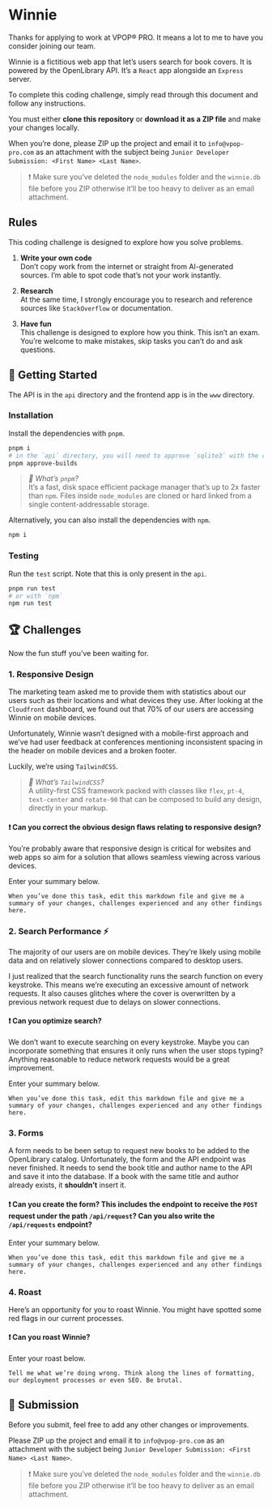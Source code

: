 # Winnie

Thanks for applying to work at VPOP® PRO. It means a lot to me to have you consider joining our team.

Winnie is a fictitious web app that let’s users search for book covers. It is powered by the OpenLibrary API. It’s a `React` app alongside an `Express` server.

To complete this coding challenge, simply read through this document and follow any instructions.

You must either **clone this repository** or **download it as a ZIP file** and make your changes locally.

When you’re done, please ZIP up the project and email it to `info@vpop-pro.com` as an attachment with the subject being `Junior Developer Submission: <First Name> <Last Name>`.

> ❗ Make sure you’ve deleted the `node_modules` folder and the `winnie.db` file before you ZIP otherwise it’ll be too heavy to deliver as an email attachment.

## Rules

This coding challenge is designed to explore how you solve problems.

1. **Write your own code** <br/> Don’t copy work from the internet or straight from AI-generated sources. I’m able to spot code that’s not your work instantly.

2. **Research** <br/> At the same time, I strongly encourage you to research and reference sources like `StackOverflow` or documentation.

3. **Have fun** <br/> This challenge is designed to explore how you think. This isn’t an exam. You’re welcome to make mistakes, skip tasks you can’t do and ask questions.

## 🚀 Getting Started

The API is in the `api` directory and the frontend app is in the `www` directory.

### Installation

Install the dependencies with `pnpm`.

```zsh
pnpm i
# in the `api` directory, you will need to approve `sqlite3` with the command below
pnpm approve-builds
```

> _🤔 What’s `pnpm`?_ <br/> It’s a fast, disk space efficient package manager that’s up to 2x faster than `npm`. Files inside `node_modules` are cloned or hard linked from a single content-addressable storage.

Alternatively, you can also install the dependencies with `npm`.

```zsh
npm i
```

### Testing

Run the `test` script. Note that this is only present in the `api`.

```zsh
pnpm run test
# or with `npm`
npm run test
```

## 🏆 Challenges

Now the fun stuff you’ve been waiting for.

### 1. Responsive Design

The marketing team asked me to provide them with statistics about our users such as their locations and what devices they use. After looking at the `Cloudfront` dashboard, we found out that 70% of our users are accessing Winnie on mobile devices.

Unfortunately, Winnie wasn’t designed with a mobile-first approach and we’ve had user feedback at conferences mentioning inconsistent spacing in the header on mobile devices and a broken footer.

Luckily, we’re using `TailwindCSS`.

> _🤔 What’s `TailwindCSS`?_ <br/> A utility-first CSS framework packed with classes like `flex`, `pt-4`, `text-center` and `rotate-90` that can be composed to build any design, directly in your markup.

#### ❗ Can you correct the obvious design flaws relating to responsive design?

You’re probably aware that responsive design is critical for websites and web apps so aim for a solution that allows seamless viewing across various devices.

Enter your summary below.

```
When you’ve done this task, edit this markdown file and give me a summary of your changes, challenges experienced and any other findings here.
```

### 2. Search Performance ⚡

The majority of our users are on mobile devices. They’re likely using mobile data and on relatively slower connections compared to desktop users.

I just realized that the search functionality runs the search function on every keystroke. This means we’re executing an excessive amount of network requests. It also causes glitches where the cover is overwritten by a previous network request due to delays on slower connections.

#### ❗ Can you optimize search?

We don’t want to execute searching on every keystroke. Maybe you can incorporate something that ensures it only runs when the user stops typing? Anything reasonable to reduce network requests would be a great improvement.

Enter your summary below.

```
When you’ve done this task, edit this markdown file and give me a summary of your changes, challenges experienced and any other findings here.
```

### 3. Forms

A form needs to be been setup to request new books to be added to the OpenLibrary catalog. Unfortunately, the form and the API endpoint was never finished. It needs to send the book title and author name to the API and save it into the database. If a book with the same title and author already exists, it **shouldn’t** insert it.

#### ❗ Can you create the form? This includes the endpoint to receive the `POST` request under the path `/api/request`? Can you also write the `/api/requests` endpoint?

Enter your summary below.

```
When you’ve done this task, edit this markdown file and give me a summary of your changes, challenges experienced and any other findings here.
```

### 4. Roast

Here’s an opportunity for you to roast Winnie. You might have spotted some red flags in our current processes.

#### ❗ Can you roast Winnie?

Enter your roast below.

```
Tell me what we’re doing wrong. Think along the lines of formatting, our deployment processes or even SEO. Be brutal.
```

## 📧 Submission

Before you submit, feel free to add any other changes or improvements.

Please ZIP up the project and email it to `info@vpop-pro.com` as an attachment with the subject being `Junior Developer Submission: <First Name> <Last Name>`.

> ❗ Make sure you’ve deleted the `node_modules` folder and the `winnie.db` file before you ZIP otherwise it’ll be too heavy to deliver as an email attachment.

